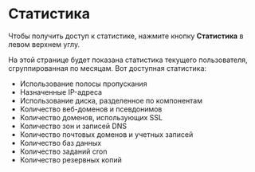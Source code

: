 # Статистика

Чтобы получить доступ к статистике, нажмите кнопку **<i class="fas fa-fw fa-chart-line"></i> Статистика** в левом верхнем углу.

На этой странице будет показана статистика текущего пользователя, сгруппированная по месяцам. Вот доступная статистика:

- Использование полосы пропускания
- Назначенные IP-адреса
- Использование диска, разделенное по компонентам
- Количество веб-доменов и псевдонимов
- Количество доменов, использующих SSL
- Количество зон и записей DNS
- Количество почтовых доменов и учетных записей
- Количество баз данных
- Количество заданий cron
- Количество резервных копий